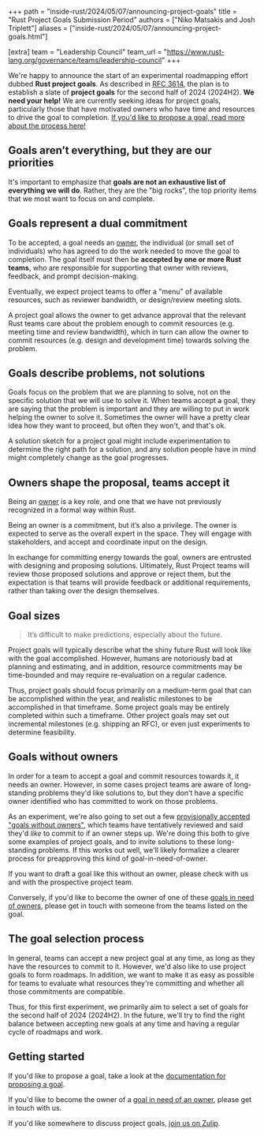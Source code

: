 +++
path = "inside-rust/2024/05/07/announcing-project-goals"
title = "Rust Project Goals Submission Period"
authors = ["Niko Matsakis and Josh Triplett"]
aliases = ["inside-rust/2024/05/07/announcing-project-goals.html"]

[extra]
team = "Leadership Council"
team_url = "https://www.rust-lang.org/governance/teams/leadership-council"
+++

We're happy to announce the start of an experimental roadmapping effort dubbed **Rust project goals**. As described in [RFC 3614][], the plan is to establish a slate of **project goals** for the second half of 2024 (2024H2). **We need your help!** We are currently seeking ideas for project goals, particularly those that have motivated owners who have time and resources to drive the goal to completion. [If you'd like to propose a goal, read more about the process here!][propose]

## Goals aren’t everything, but they are our priorities

It's important to emphasize that **goals are not an exhaustive list of everything we will do**. Rather, they are the "big rocks", the top priority items that we most want to focus on and complete.

## Goals represent a dual commitment

To be accepted, a goal needs an [owner][], the individual (or small set of individuals) who has agreed to do the work needed to move the goal to completion. The goal itself must then be **accepted by one or more Rust teams**, who are responsible for supporting that owner with reviews, feedback, and prompt decision-making.

Eventually, we expect project teams to offer a "menu" of available resources, such as reviewer bandwidth, or design/review meeting slots.

A project goal allows the owner to get advance approval that the relevant Rust teams care about the problem enough to commit resources (e.g. meeting time and review bandwidth), which in turn can allow the owner to commit resources (e.g. design and development time) towards solving the problem.

## Goals describe problems, not solutions

Goals focus on the problem that we are planning to solve, not on the specific solution that we will use to solve it. When teams accept a goal, they are saying that the problem is important and they are willing to put in work helping the owner to solve it. Sometimes the owner will have a pretty clear idea how they want to proceed, but often they won't, and that's ok.

A solution sketch for a project goal might include experimentation to determine the right path for a solution, and any solution people have in mind might completely change as the goal progresses.

## Owners shape the proposal, teams accept it

Being an [owner][] is a key role, and one that we have not previously recognized in a formal way within Rust.

Being an owner is a commitment, but it’s also a privilege. The owner is expected to serve as the overall expert in the space. They will engage with stakeholders, and accept and coordinate input on the design.

In exchange for committing energy towards the goal, owners are entrusted with designing and proposing solutions. Ultimately, Rust Project teams will review those proposed solutions and approve or reject them, but the expectation is that teams will provide feedback or additional requirements, rather than taking over the design themselves.

## Goal sizes

> It’s difficult to make predictions, especially about the future.

Project goals will typically describe what the shiny future Rust will look like with the goal accomplished. However, humans are notoriously bad at planning and estimating, and in addition, resource commitments may be time-bounded and may require re-evaluation on a regular cadence.

Thus, project goals should focus primarily on a medium-term goal that can be accomplished within the year, and realistic milestones to be accomplished in that timeframe. Some project goals may be entirely completed within such a timeframe. Other project goals may set out incremental milestones (e.g. shipping an RFC), or even just experiments to determine feasibility.

## Goals without owners

In order for a team to accept a goal and commit resources towards it, it needs an owner. However, in some cases project teams are aware of long-standing problems they'd like solutions to, but they don't have a specific owner identified who has committed to work on those problems.

As an experiment, we're also going to set out a few [provisionally accepted][] ["goals without owners"][gwo], which teams have tentatively reviewed and said they'd *like* to commit to if an owner steps up. We're doing this both to give some examples of project goals, and to invite solutions to these long-standing problems. If this works out well, we'll likely formalize a clearer process for preapproving this kind of goal-in-need-of-owner.

If you want to draft a goal like this without an owner, please check with us and with the prospective project team.

Conversely, if you'd like to become the owner of one of these [goals in need of owners][gwo], please get in touch with someone from the teams listed on the goal.

## The goal selection process

In general, teams can accept a new project goal at any time, as long as they have the resources to commit to it. However, we'd also like to use project goals to form roadmaps. In addition, we want to make it as easy as possible for teams to evaluate what resources they're committing and whether all those commitments are compatible.

Thus, for this first experiment, we primarily aim to select a set of goals for the second half of 2024 (2024H2). In the future, we'll try to find the right balance between accepting new goals at any time and having a regular cycle of roadmaps and work.

## Getting started

If you'd like to propose a goal, take a look at the [documentation for proposing a goal][propose].

If you'd like to become the owner of a [goal in need of an owner][gwo], please get in touch with us.

If you'd like somewhere to discuss project goals, [join us on Zulip][Zulip].

[RFC 3614]: https://github.com/rust-lang/rfcs/pull/3614

[propose]: https://rust-lang.github.io/rust-project-goals/how_to/propose_a_goal.html

[gwo]: https://rust-lang.github.io/rust-project-goals/2024h2/slate.html#provisional-goals-in-need-of-owners

[Zulip]: https://rust-lang.zulipchat.com/#narrow/stream/435869-project-goals-2024h2

[owner]: https://rust-lang.github.io/rust-project-goals/about/owners.html

[provisionally accepted]: https://rust-lang.github.io/rust-project-goals/about/provisional_goals.html
